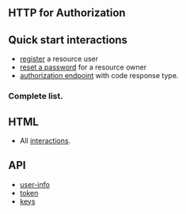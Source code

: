HTTP for Authorization
-----------------------

## Quick start interactions
 - [register](http://localhost:8080/register) a resource user
 - [reset a password](http://localhost:8080/forgot-password) for a resource owner
 - [authorization endpoint](http://localhost:8080/authorization?client_id=48d4f828-69bc-4e34-81e3-28288fa4de7a&response_type=CODE&scope=openid+profile&redirect_uri=https://tokensmith.net) with code response type.

### Complete list.

## HTML
 - All [interactions](docs/front-end.md).
 
## API
 - [user-info](docs/user-info.md)
 - [token](docs/token.md)
 - [keys](docs/keys.md)
 